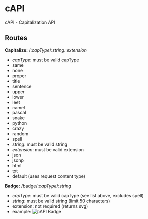 # cAPI
cAPI - Capitalization API

## Routes
**Capitalize:** /:*capType*/:*string*.:*extension*

+ *capType*: must be valid capType
 + same
 + none
 + proper
 + title
 + sentence
 + upper
 + lower
 + leet
 + camel
 + pascal
 + snake
 + python
 + crazy
 + random
 + spell
+ *string*: must be valid string
+ *extension*: must be valid extension
 + json
 + jsonp
 + html
 + txt
 + default (uses request content type)

**Badge:** /badge/:*capType*/:*string*

+ *capType*: must be valid capType (see list above, excludes spell)
+ *string*: must be valid string (limit 50 characters)
+ extension: not required (returns svg)
+ example: ![cAPI Badge](https://img.shields.io/badge/cAPI%20UPPER-HELLO%20WORLD-b5d4ff.svg)
